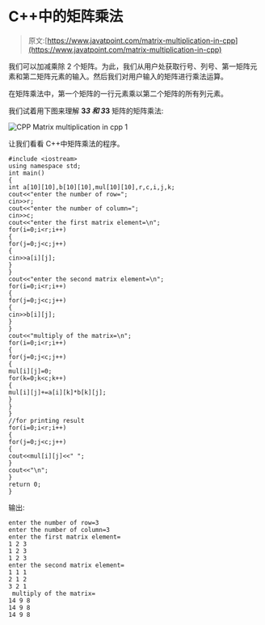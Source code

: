 # C++中的矩阵乘法

> 原文:[https://www.javatpoint.com/matrix-multiplication-in-cpp](https://www.javatpoint.com/matrix-multiplication-in-cpp)

我们可以加减乘除 2 个矩阵。为此，我们从用户处获取行号、列号、第一矩阵元素和第二矩阵元素的输入。然后我们对用户输入的矩阵进行乘法运算。

在矩阵乘法中，第一个矩阵的一行元素乘以第二个矩阵的所有列元素。

我们试着用下图来理解 **3*3 和 3*3** 矩阵的矩阵乘法:

![CPP Matrix multiplication in cpp 1](../Images/07ec58e7aecc136d51c12998cd3b6c48.png)

让我们看看 C++中矩阵乘法的程序。

```
#include <iostream>
using namespace std;
int main()
{
int a[10][10],b[10][10],mul[10][10],r,c,i,j,k;  
cout<<"enter the number of row=";  
cin>>r;  
cout<<"enter the number of column=";  
cin>>c;  
cout<<"enter the first matrix element=\n";  
for(i=0;i<r;i++)  
{  
for(j=0;j<c;j++)  
{  
cin>>a[i][j];
}  
}  
cout<<"enter the second matrix element=\n";  
for(i=0;i<r;i++)  
{  
for(j=0;j<c;j++)  
{  
cin>>b[i][j];  
}  
}  
cout<<"multiply of the matrix=\n";  
for(i=0;i<r;i++)  
{  
for(j=0;j<c;j++)  
{  
mul[i][j]=0;  
for(k=0;k<c;k++)  
{  
mul[i][j]+=a[i][k]*b[k][j];  
}  
}  
}  
//for printing result  
for(i=0;i<r;i++)  
{  
for(j=0;j<c;j++)  
{  
cout<<mul[i][j]<<" ";  
}  
cout<<"\n";  
}  
return 0;
}  

```

输出:

```
enter the number of row=3  
enter the number of column=3  
enter the first matrix element= 
1 2 3
1 2 3  
1 2 3       
enter the second matrix element= 
1 1 1  
2 1 2   
3 2 1    
 multiply of the matrix=  
14 9 8      
14 9 8  
14 9 8

```